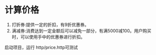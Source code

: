 # 计算价格
1. 打折券:提供一定的折扣，有9折优惠券。
2. 满减券:消费达到一定金额后可以减免一部分，有满5000减100。用户购买时，可以使用手中的优惠券进行折扣。

启动项目，运行 http/price.http可测试

